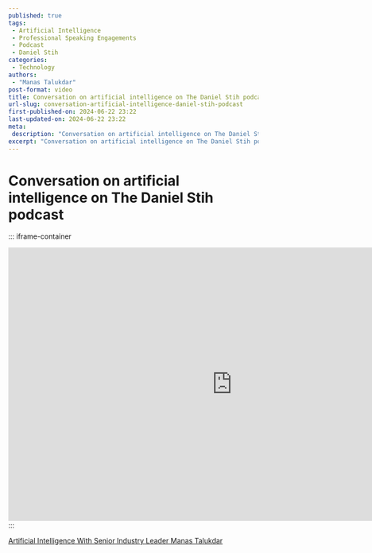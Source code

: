 ```yaml
---
published: true
tags:
 - Artificial Intelligence
 - Professional Speaking Engagements
 - Podcast
 - Daniel Stih
categories:
 - Technology
authors:
 - "Manas Talukdar"
post-format: video
title: Conversation on artificial intelligence on The Daniel Stih podcast
url-slug: conversation-artificial-intelligence-daniel-stih-podcast
first-published-on: 2024-06-22 23:22
last-updated-on: 2024-06-22 23:22
meta:
 description: "Conversation on artificial intelligence on The Daniel Stih podcast."
excerpt: "Conversation on artificial intelligence on The Daniel Stih podcast"
---
```


# Conversation on artificial intelligence on The Daniel Stih podcast

::: iframe-container
<iframe width="900" height="550" frameborder=0 src="https://www.youtube.com/embed/MmiE8qG969M?si=ZxxnxYQ7KsJCo5rw" allow="accelerometer; autoplay; clipboard-write; encrypted-media; gyroscope; picture-in-picture; web-share; fullscreen" referrerpolicy="strict-origin-when-cross-origin" allowfullscreen></iframe>
:::

[Artificial Intelligence With Senior Industry Leader Manas Talukdar](https://danielstih.com/podcast/blog/7447452/artificial-intelligence-with-senior-industry-leader-manas-talukdar)
